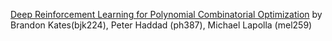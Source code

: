 [Deep Reinforcement Learning for Polynomial Combinatorial Optimization](https://github.com/BrandonKates/Deep-RL-for-Polynomial-Combinatorial-Optimization) by Brandon Kates(bjk224), Peter Haddad (ph387), Michael Lapolla (mel259)
